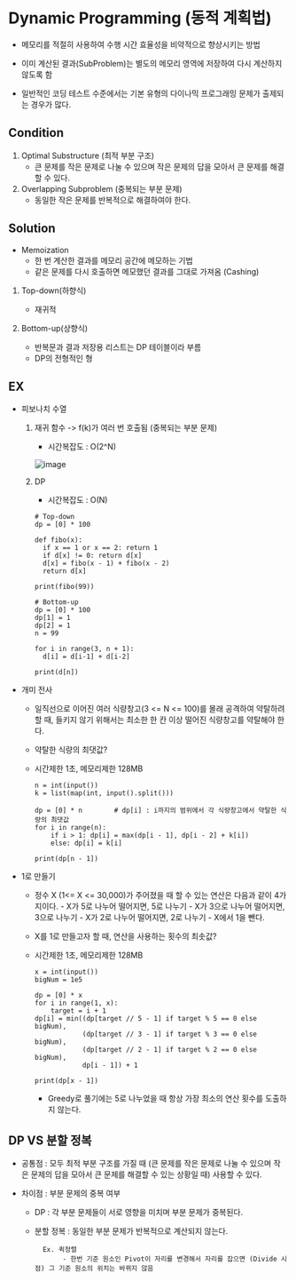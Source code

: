 # Dynamic Programming (동적 계획법)

- 메모리를 적절히 사용하여 수행 시간 효율성을 비약적으로 향상시키는 방법
- 이미 계산된 결과(SubProblem)는 별도의 메모리 영역에 저장하여 다시 계산하지 않도록 함

- 일반적인 코딩 테스트 수준에서는 기본 유형의 다이나믹 프로그래밍 문제가 출제되는 경우가 많다.

## Condition

1. Optimal Substructure (최적 부분 구조)
    - 큰 문제를 작은 문제로 나눌 수 있으며 작은 문제의 답을 모아서 큰 문제를 해결할 수 있다.
3. Overlapping Subproblem (중복되는 부분 문제)
    - 동일한 작은 문제를 반복적으로 해결하여야 한다.

## Solution

* Memoization
    - 한 번 계산한 결과를 메모리 공간에 메모하는 기법
    - 같은 문제를 다시 호출하면 메모했던 결과를 그대로 가져옴 (Cashing)

1. Top-down(하향식)
    - 재귀적

2. Bottom-up(상향식)
    - 반복문과 결과 저장용 리스트는 DP 테이블이라 부름
    - DP의 전형적인 형


## EX

- 피보나치 수열
    1. 재귀 함수 -> f(k)가 여러 번 호출됨 (중복되는 부분 문제)
        - 시간복잡도 : O(2^N)
       
        ![image](https://user-images.githubusercontent.com/64342804/222308573-15f6a338-47a7-4890-b243-91e3295d152d.png)

    2. DP
        - 시간복잡도 : O(N)
        ```
        # Top-down
        dp = [0] * 100
      
        def fibo(x):
          if x == 1 or x == 2: return 1
          if d[x] != 0: return d[x]
          d[x] = fibo(x - 1) + fibo(x - 2)
          return d[x]
      
        print(fibo(99))
      
        # Bottom-up
        dp = [0] * 100
        dp[1] = 1
        dp[2] = 1
        n = 99
      
        for i in range(3, n + 1):
          d[i] = d[i-1] + d[i-2]
      
        print(d[n])
        ```

- 개미 전사

    - 일직선으로 이어진 여러 식량창고(3 <= N <= 100)를 몰래 공격하여 약탈하려 할 때, 들키지 않기 위해서는 최소한 한 칸 이상 떨어진 식량창고를 약탈해야 한다.
    - 약탈한 식량의 최댓값?
    - 시간제한 1초, 메모리제한 128MB
        
        ```
        n = int(input())
        k = list(map(int, input().split()))

        dp = [0] * n        # dp[i] : i까지의 범위에서 각 식량창고에서 약탈한 식량의 최댓값
        for i in range(n):
            if i > 1: dp[i] = max(dp[i - 1], dp[i - 2] + k[i])
            else: dp[i] = k[i]

        print(dp[n - 1])
        ```

- 1로 만들기

    - 정수 X (1<= X <= 30,000)가 주어졌을 때 할 수 있는 연산은 다음과 같이 4가지이다.
            - X가 5로 나누어 떨어지면, 5로 나누기
            - X가 3으로 나누어 떨어지면, 3으로 나누기
            - X가 2로 나누어 떨어지면, 2로 나누기
            - X에서 1을 뺀다.
    - X를 1로 만들고자 할 때, 연산을 사용하는 횟수의 최솟값?
    - 시간제한 1초, 메모리제한 128MB
    
        ```
        x = int(input())
        bigNum = 1e5

        dp = [0] * x
        for i in range(1, x):
            target = i + 1
        dp[i] = min((dp[target // 5 - 1] if target % 5 == 0 else bigNum),
                    (dp[target // 3 - 1] if target % 3 == 0 else bigNum), 
                    (dp[target // 2 - 1] if target % 2 == 0 else bigNum), 
                    dp[i - 1]) + 1

        print(dp[x - 1])
        ```
        - Greedy로 풀기에는 5로 나누었을 때 항상 가장 최소의 연산 횟수를 도출하지 않는다.



## DP VS 분할 정복

- 공통점 : 모두 최적 부분 구조를 가질 때 (큰 문제를 작은 문제로 나눌 수 있으며 작은 문제의 답을 모아서 큰 문제를 해결할 수 있는 상황일 때) 사용할 수 있다.
    
- 차이점 : 부분 문제의 중복 여부
    - DP : 각 부분 문제들이 서로 영향을 미치며 부분 문제가 중복된다.
    - 분할 정복 : 동일한 부분 문제가 반복적으로 계산되지 않는다.
            
            Ex. 퀵정렬
                 - 한번 기준 원소인 Pivot이 자리를 변경해서 자리를 잡으면 (Divide 시점) 그 기준 원소의 위치는 바뀌지 않음
                 
     
